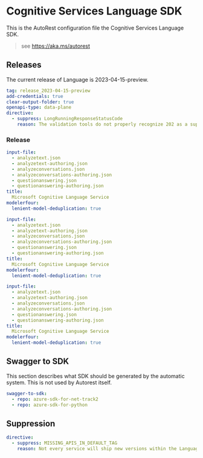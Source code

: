 # Cognitive Services Language SDK

This is the AutoRest configuration file the Cognitive Services Language SDK.

> see https://aka.ms/autorest

## Releases

The current release of Language is 2023-04-15-preview.

<!-- The current stable release of Language is 2023-04-01. -->

```yaml
tag: release_2023-04-15-preview
add-credentials: true
clear-output-folder: true
openapi-type: data-plane
directive:
  - suppress: LongRunningResponseStatusCode
    reason: The validation tools do not properly recognize 202 as a supported response code.
```

### Release

``` yaml $(tag) == 'release_2023-04-15-preview'
input-file:
  - analyzetext.json
  - analyzetext-authoring.json
  - analyzeconversations.json
  - analyzeconversations-authoring.json
  - questionanswering.json
  - questionanswering-authoring.json
title:
  Microsoft Cognitive Language Service
modelerfour:
  lenient-model-deduplication: true
```

``` yaml $(tag) == 'release_2022-10-01-preview'
input-file:
  - analyzetext.json
  - analyzetext-authoring.json
  - analyzeconversations.json
  - analyzeconversations-authoring.json
  - questionanswering.json
  - questionanswering-authoring.json
title:
  Microsoft Cognitive Language Service
modelerfour:
  lenient-model-deduplication: true
```

``` yaml $(tag) == 'release_2022-07-01-preview'
input-file:
  - analyzetext.json
  - analyzetext-authoring.json
  - analyzeconversations.json
  - analyzeconversations-authoring.json
  - questionanswering.json
  - questionanswering-authoring.json
title:
  Microsoft Cognitive Language Service
modelerfour:
  lenient-model-deduplication: true
```

## Swagger to SDK

This section describes what SDK should be generated by the automatic system.
This is not used by Autorest itself.

``` yaml $(swagger-to-sdk)
swagger-to-sdk:
  - repo: azure-sdk-for-net-track2
  - repo: azure-sdk-for-python
```

## Suppression

``` yaml
directive:
  - suppress: MISSING_APIS_IN_DEFAULT_TAG
    reason: Not every service will ship new versions within the Language pillar.
```
